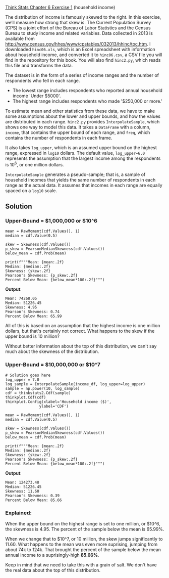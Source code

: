 [Think Stats Chapter 6 Exercise 1](http://greenteapress.com/thinkstats2/html/thinkstats2007.html#toc60) (household income)

The distribution of income is famously skewed to the right. In this exercise, we’ll measure how strong that skew is.
The Current Population Survey (CPS) is a joint effort of the Bureau of Labor Statistics and the Census Bureau to study income and related variables. Data collected in 2013 is available from http://www.census.gov/hhes/www/cpstables/032013/hhinc/toc.htm. I downloaded `hinc06.xls`, which is an Excel spreadsheet with information about household income, and converted it to `hinc06.csv`, a CSV file you will find in the repository for this book. You will also find `hinc2.py`, which reads this file and transforms the data.

The dataset is in the form of a series of income ranges and the number of respondents who fell in each range.
* The lowest range includes respondents who reported annual household income 'Under \$5000'.
* The highest range includes respondents who made '\$250,000 or more.'

To estimate mean and other statistics from these data, we have to make some assumptions about the lower and upper bounds, and how the values are distributed in each range. `hinc2.py` provides `InterpolateSample`, which shows one way to model this data. It takes a `DataFrame` with a column, `income`, that contains the upper bound of each range, and `freq`, which contains the number of respondents in each frame.

It also takes `log_upper`, which is an assumed upper bound on the highest range, expressed in `log10` dollars. The default value, `log_upper=6.0` represents the assumption that the largest income among the respondents is $10^6$, or one million dollars.

`InterpolateSample` generates a pseudo-sample; that is, a sample of household incomes that yields the same number of respondents in each range as the actual data. It assumes that incomes in each range are equally spaced on a `log10` scale.


## Solution

### Upper-Bound = \$1,000,000 or \$10^6

```
mean = RawMoment(cdf.Values(), 1)
median = cdf.Value(0.5)

skew = Skewness(cdf.Values())
p_skew = PearsonMedianSkewness(cdf.Values())
below_mean = cdf.Prob(mean)

print(f"""Mean: {mean:.2f}
Median: {median:.2f}
Skewness: {skew:.2f}
Pearson's Skewness: {p_skew:.2f}
Percent Below Mean: {below_mean*100:.2f}""")
```

**Output**:

```
Mean: 74268.05
Median: 51226.45
Skewness: 4.95
Pearson's Skewness: 0.74
Percent Below Mean: 65.99
```

All of this is based on an assumption that the highest income is one million dollars, but that's certainly not correct.  What happens to the skew if the upper bound is 10 million?

Without better information about the top of this distribution, we can't say much about the skewness of the distribution.

### Upper-Bound = \$10,000,000 or \$10^7

```
# Solution goes here
log_upper = 7.0
log_sample = InterpolateSample(income_df, log_upper=log_upper)
sample = np.power(10, log_sample)
cdf = thinkstats2.Cdf(sample)
thinkplot.Cdf(cdf)
thinkplot.Config(xlabel='Household income ($)',
               ylabel='CDF')

mean = RawMoment(cdf.Values(), 1)
median = cdf.Value(0.5)

skew = Skewness(cdf.Values())
p_skew = PearsonMedianSkewness(cdf.Values())
below_mean = cdf.Prob(mean)

print(f"""Mean: {mean:.2f}
Median: {median:.2f}
Skewness: {skew:.2f}
Pearson's Skewness: {p_skew:.2f}
Percent Below Mean: {below_mean*100:.2f}""")
```

**Output**:

```
Mean: 124273.48
Median: 51226.45
Skewness: 11.60
Pearson's Skewness: 0.39
Percent Below Mean: 85.66
```

### Explained:

When the upper bound on the highest range is set to one million, or $10^6, the skewness is 4.95. The percent of the sample below the mean is 65.99%.

When we change that to $10^7, or 10 million, the skew jumps significantly to 11.60. What happens to the mean was even more suprising, jumping from about 74k to 124k. That brought the percent of the sample below the mean annual income to a suprisingly-high **85.66%**.

Keep in mind that we need to take this with a grain of salt. We don't have the real data about the top of this distribution.

